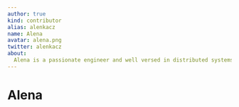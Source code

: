 ```yaml
---
author: true
kind: contributor
alias: alenkacz
name: Alena
avatar: alena.png
twitter: alenkacz
about:
  Alena is a passionate engineer and well versed in distributed systems and concurrency. She holds high standards to clean code, community involvement and team communication. She is based out of Prague in the Czech Republic.
---
```


# Alena

<Author :author="$page.frontmatter" />
